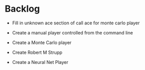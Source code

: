 # Backlog

* Fill in unknown ace section of call ace for monte carlo player

* Create a manual player controlled from the command line
* Create a Monte Carlo player
* Create Robert M Strupp
* Create a Neural Net Player